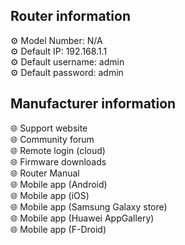 <h2>Router information</h2>
⚙️ Model Number: N/A<br>
⚙️ Default IP: 192.168.1.1<br>
⚙️ Default username: admin<br>
⚙️ Default password: admin
<h2>Manufacturer information</h2>
🌐 Support website<br>
🌐 Community forum<br>
🌐 Remote login (cloud)<br>
🌐 Firmware downloads<br>
🌐 Router Manual<br>
🌐 Mobile app (Android)<br>
🌐 Mobile app (iOS)<br>
🌐 Mobile app (Samsung Galaxy store)<br>
🌐 Mobile app (Huawei AppGallery)<br>
🌐 Mobile app (F-Droid)
